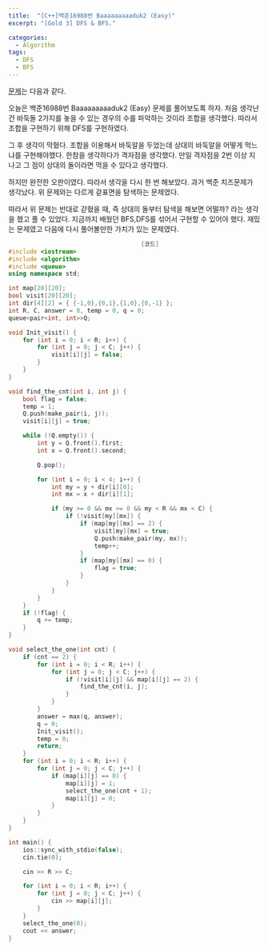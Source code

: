 ```yaml
---
title:  "[C++]백준16988번 Baaaaaaaaaduk2 (Easy)"
excerpt: "[Gold 3] DFS & BFS."

categories:
  - Algorithm
tags:
  - DFS
  - BFS
---
```

[문제](https://www.acmicpc.net/problem/16988)는 다음과 같다.

오늘은 백준16988번 Baaaaaaaaaduk2 (Easy) 문제를 풀어보도록 하자. 처음 생각난건 바둑돌 2가지를 놓을 수 있는 경우의 수를 파악하는 것이라 조합을 생각했다. 따라서 조합을 구현하기 위해 DFS를 구현하였다.

그 후 생각이 막혔다. 조합을 이용해서 바둑알을 두었는데 상대의 바둑알을 어떻게 먹느냐를 구현해야했다. 한참을 생각하다가 격자점을 생각했다. 만일 격자점을 2번 이상 지나고 그 점이 상대의 돌이라면 먹을 수 있다고 생각했다.

하지만 완전한 오판이였다. 따라서 생각을 다시 한 번 해보았다. 과거 백준 치즈문제가 생각났다. 위 문제와는 다르게 겉표면을 탐색하는 문제였다.

따라서 위 문제는 반대로 갇혔을 때, 즉 상대의 돌부터 탐색을 해보면 어떨까? 라는 생각을 했고 풀 수 있었다. 지금까지 배웠던 BFS,DFS를 섞어서 구현할 수 있어야 했다. 재밌는 문제였고 다음에 다시 풀어볼만한 가치가 있는 문제였다.
      

```c++
                                     [코드]
#include <iostream>
#include <algorithm>
#include <queue>
using namespace std;

int map[20][20];
bool visit[20][20];
int dir[4][2] = { {-1,0},{0,1},{1,0},{0,-1} };
int R, C, answer = 0, temp = 0, q = 0;
queue<pair<int, int>>Q;

void Init_visit() {
	for (int i = 0; i < R; i++) {
		for (int j = 0; j < C; j++) {
			visit[i][j] = false;
		}
	}
}

void find_the_cnt(int i, int j) {
	bool flag = false;
	temp = 1;
	Q.push(make_pair(i, j));
	visit[i][j] = true;

	while (!Q.empty()) {
		int y = Q.front().first;
		int x = Q.front().second;

		Q.pop();

		for (int i = 0; i < 4; i++) {
			int my = y + dir[i][0];
			int mx = x + dir[i][1];

			if (my >= 0 && mx >= 0 && my < R && mx < C) {
				if (!visit[my][mx]) {
					if (map[my][mx] == 2) {
						visit[my][mx] = true;
						Q.push(make_pair(my, mx));
						temp++;
					}
					if (map[my][mx] == 0) {
						flag = true;
					}
				}
			}
		}
	}
	if (!flag) {
		q += temp;
	}
}

void select_the_one(int cnt) {
	if (cnt == 2) {
		for (int i = 0; i < R; i++) {
			for (int j = 0; j < C; j++) {
				if (!visit[i][j] && map[i][j] == 2) {
					find_the_cnt(i, j);
				}
			}
		}
		answer = max(q, answer);
		q = 0;
		Init_visit();
		temp = 0;
		return;
	}
	for (int i = 0; i < R; i++) {
		for (int j = 0; j < C; j++) {
			if (map[i][j] == 0) {
				map[i][j] = 1;
				select_the_one(cnt + 1);
				map[i][j] = 0;
			}
		}
	}
}

int main() {
	ios::sync_with_stdio(false);
	cin.tie(0);

	cin >> R >> C;

	for (int i = 0; i < R; i++) {
		for (int j = 0; j < C; j++) {
			cin >> map[i][j];
		}
	}
	select_the_one(0);
	cout << answer;
}
```
